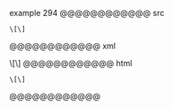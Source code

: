 example 294
@@@@@@@@@@@@ src
~~~
\[\]
~~~
@@@@@@@@@@@@ xml
<?xml version="1.0" encoding="UTF-8"?>
<!DOCTYPE document SYSTEM "CommonMark.dtd">
<document xmlns="http://commonmark.org/xml/1.0">
  <code_block>\[\]
</code_block>
</document>
@@@@@@@@@@@@ html
<pre><code>\[\]
</code></pre>
@@@@@@@@@@@@
